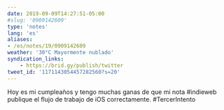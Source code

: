 ```yaml
---
date: 2019-09-09T14:27:51-05:00
#slug: '0909142609'
type: 'notes'
lang: 'es'
aliases:
- /es/notes/19/0909142609
weather: '30°C Mayormente nublado'
syndication_links:
    - https://brid.gy/publish/twitter
tweet_id: '1171143054457282560?s=20'
---
```

Hoy es mi cumpleaños y tengo muchas ganas de que mi nota #indieweb publique el flujo de trabajo de iOS correctamente. #TercerIntento
